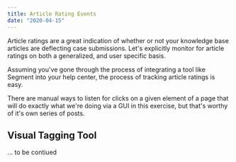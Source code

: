 ```yaml
---
title: Article Rating Events
date: "2020-04-15"
---
```


Article ratings are a great indication of whether or not your knowledge base articles are deflecting case submissions. Let's explicitly monitor for article ratings on both a generalized, and user specific basis.

<!-- end -->

Assuming you've gone through the process of integrating a tool like Segment into your help center, the process of tracking article ratings is easy. 

There are manual ways to listen for clicks on a given element of a page that will do exactly what we're doing via a GUI in this exercise, but that's worthy of it's own series of posts. 

## Visual Tagging Tool

... to be contiued